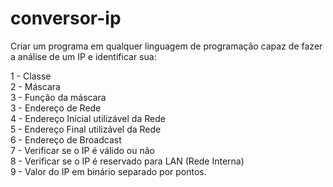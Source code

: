 # conversor-ip
Criar um programa em qualquer linguagem de programação capaz de fazer a análise de um IP e identificar sua:

1 - Classe</br>
2 - Máscara</br>
3 - Função da máscara</br>
3 - Endereço de Rede</br>
4 - Endereço Inicial utilizável da Rede</br>
5 - Endereço Final utilizável da Rede</br>
6 - Endereço de Broadcast</br>
7 - Verificar se o IP é válido ou não</br>
8 - Verificar se o IP é reservado para LAN (Rede Interna)</br>
9 - Valor do IP em binário separado por pontos.</br>

